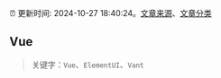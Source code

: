 :alarm_clock: 更新时间: 2024-10-27 18:40:24。[文章来源](/README.md)、[文章分类](/TAGS.md)

## Vue


> 关键字：`Vue`、`ElementUI`、`Vant`



